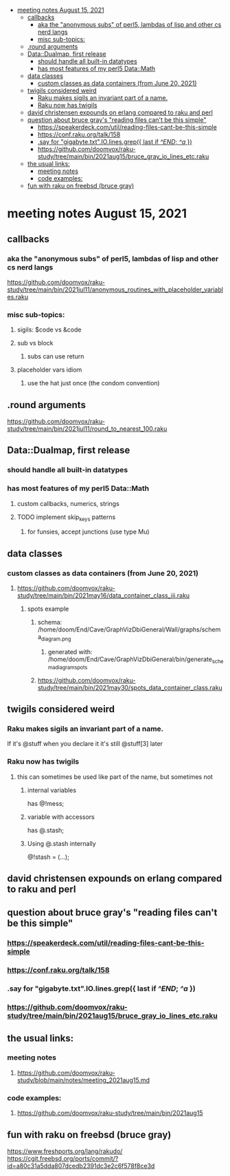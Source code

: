 - [meeting notes August 15, 2021](#org8ab694c)
  - [callbacks](#org69fed62)
    - [aka the "anonymous subs" of perl5, lambdas of lisp and other cs nerd langs](#org0912a16)
    - [misc sub-topics:](#orgba65478)
  - [.round arguments](#org9f5fc7b)
  - [Data::Dualmap, first release](#org7a20486)
    - [should handle all built-in datatypes](#org569a9fc)
    - [has most features of my perl5 Data::Math](#orgf2edae1)
  - [data classes](#org56363e2)
    - [custom classes as data containers (from June 20, 2021)](#orgeb83111)
  - [twigils considered weird](#orgeb7d019)
    - [Raku makes sigils an invariant part of a name.](#org3accce7)
    - [Raku now has twigils](#orgd6b5ea1)
  - [david christensen expounds on erlang compared to raku and perl](#org6693462)
  - [question about bruce gray's "reading files can't be this simple"](#org495cd4a)
    - [<https://speakerdeck.com/util/reading-files-cant-be-this-simple>](#org8556f4a)
    - [<https://conf.raku.org/talk/158>](#orge465609)
    - [.say for "gigabyte.txt".IO.lines.grep({ last if *^END*; *^a* })](#org8c69395)
    - [<https://github.com/doomvox/raku-study/tree/main/bin/2021aug15/bruce_gray_io_lines_etc.raku>](#org736011e)
  - [the usual links:](#org2afdf98)
    - [meeting notes](#org7459983)
    - [code examples:](#org31818ee)
  - [fun with raku on freebsd (bruce gray)](#org5013607)


<a id="org8ab694c"></a>

# meeting notes August 15, 2021


<a id="org69fed62"></a>

## callbacks


<a id="org0912a16"></a>

### aka the "anonymous subs" of perl5, lambdas of lisp and other cs nerd langs

<https://github.com/doomvox/raku-study/tree/main/bin/2021jul11/anonymous_routines_with_placeholder_variables.raku>


<a id="orgba65478"></a>

### misc sub-topics:

1.  sigils: $code vs &code

2.  sub vs block

    1.  subs can use return

3.  placeholder vars idiom

    1.  use the hat just once (the condom convention)


<a id="org9f5fc7b"></a>

## .round arguments

<https://github.com/doomvox/raku-study/tree/main/bin/2021jul11/round_to_nearest_100.raku>


<a id="org7a20486"></a>

## Data::Dualmap, first release


<a id="org569a9fc"></a>

### should handle all built-in datatypes


<a id="orgf2edae1"></a>

### has most features of my perl5 Data::Math

1.  custom callbacks, numerics, strings

2.  TODO implement skip<sub>keys</sub> patterns

    1.  for funsies, accept junctions (use type Mu)


<a id="org56363e2"></a>

## data classes


<a id="orgeb83111"></a>

### custom classes as data containers (from June 20, 2021)

1.  <https://github.com/doomvox/raku-study/tree/main/bin/2021may16/data_container_class_iii.raku>

    1.  spots example
    
        1.  schema: /home/doom/End/Cave/GraphVizDbiGeneral/Wall/graphs/schema<sub>diagram.png</sub>
        
            1.  generated with: /home/doom/End/Cave/GraphVizDbiGeneral/bin/generate<sub>schema</sub><sub>diagram</sub><sub>spots</sub>
        
        2.  <https://github.com/doomvox/raku-study/tree/main/bin/2021may30/spots_data_container_class.raku>


<a id="orgeb7d019"></a>

## twigils considered weird


<a id="org3accce7"></a>

### Raku makes sigils an invariant part of a name.

If it's @stuff when you declare it it's still @stuff[3] later


<a id="orgd6b5ea1"></a>

### Raku now has twigils

1.  this can sometimes be used like part of the name, but sometimes not

    1.  internal variables
    
        has @!mess;
    
    2.  variable with accessors
    
        has @.stash;
    
    3.  Using @.stash internally
    
        @!stash = (&#x2026;);


<a id="org6693462"></a>

## david christensen expounds on erlang compared to raku and perl


<a id="org495cd4a"></a>

## question about bruce gray's "reading files can't be this simple"


<a id="org8556f4a"></a>

### <https://speakerdeck.com/util/reading-files-cant-be-this-simple>


<a id="orge465609"></a>

### <https://conf.raku.org/talk/158>


<a id="org8c69395"></a>

### .say for "gigabyte.txt".IO.lines.grep({ last if *^END*; *^a* })


<a id="org736011e"></a>

### <https://github.com/doomvox/raku-study/tree/main/bin/2021aug15/bruce_gray_io_lines_etc.raku>


<a id="org2afdf98"></a>

## the usual links:


<a id="org7459983"></a>

### meeting notes

1.  <https://github.com/doomvox/raku-study/blob/main/notes/meeting_2021aug15.md>


<a id="org31818ee"></a>

### code examples:

1.  <https://github.com/doomvox/raku-study/tree/main/bin/2021aug15>


<a id="org5013607"></a>

## fun with raku on freebsd (bruce gray)

<https://www.freshports.org/lang/rakudo/> <https://cgit.freebsd.org/ports/commit/?id=a80c31a5dda807dcedb2391dc3e2c6f578f8ce3d>
